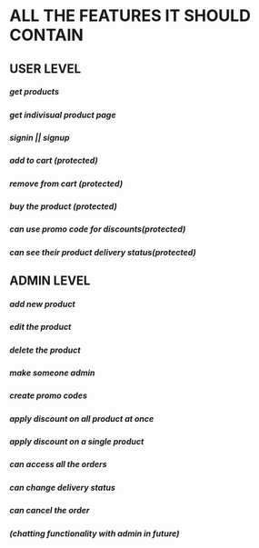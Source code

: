 # ALL THE FEATURES IT SHOULD CONTAIN

## USER LEVEL
##### get products
##### get indivisual product page
##### signin || signup
##### add to cart (protected)
##### remove from cart (protected)
##### buy the product (protected)
##### can use promo code for discounts(protected)
##### can see their product delivery status(protected)


## ADMIN LEVEL
##### add new product
##### edit the product
##### delete the product
##### make someone admin
##### create promo codes
##### apply discount on all product at once
##### apply discount on a single product
##### can access all the orders
##### can change delivery status 
##### can cancel the order


##### (chatting functionality with admin in future)